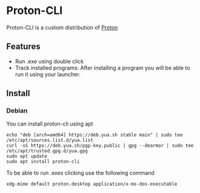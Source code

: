 # Proton-CLI

Proton-CLI is a custom distribution of [Proton](https://github.com/ValveSoftware/Proton)

## Features
- Run .exe using double click
- Track installed programs: After installing a program you will be able to run it using your launcher.

## Install

### Debian

You can install proton-cli using apt
```
echo "deb [arch=amd64] https://deb.yua.sh stable main" | sudo tee /etc/apt/sources.list.d/yua.list
curl -sS https://deb.yua.sh/pgp-key.public | gpg --dearmor | sudo tee /etc/apt/trusted.gpg.d/yua.gpg
sudo apt update
sudo apt install proton-cli
```

To be able to run .exes clicking use the following command

```
xdg-mime default proton.desktop application/x-ms-dos-executable
```